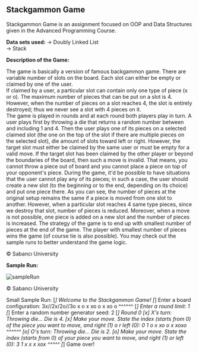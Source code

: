 ## **Stackgammon Game**

Stackgammon Game is an assignment focused on OOP and Data Structures given in the Advanced Programming Course.

**Data sets used:** 
-> Doubly Linked List     
-> Stack     

**Description of the Game:**

The game is basically a version of famous backgammon game. There are variable number of slots on the board.    Each slot can either be empty or claimed by one of the user.     
If claimed by a user, a particular slot can contain only one type of piece (x or o). The maximum number of pieces that can be put on a slot is 4. However, when the number of pieces on a slot reaches 4, the slot is entirely destroyed; thus we never see a slot with 4 pieces on it.     
The game is played in rounds and at each round both players play in turn. A user plays first by throwing a die that returns a random number between and including 1 and 4. Then the user plays one of its pieces on a selected claimed slot (the one on the top of the slot if there are multiple pieces on the selected slot), die amount of slots toward left or right. However, the target slot must either be claimed by the same user or must be empty for a valid move. 
If the target slot has been claimed by the other player or beyond the boundaries of the board, then such a move is invalid. That means, you cannot throw a piece out of board and you cannot place a piece on top of your opponent's piece. During the game, it'd be possible to have situations that the user cannot play any of its pieces; in such a case, the user should create a new slot (to the beginning or to the end, depending on its choice) and put one piece there. As you can see, the number of pieces at the original setup remains the same if a piece is moved from one slot to another. However, when a particular slot reaches 4 same type pieces, since we destroy that slot, number of pieces is reduced. 
Moreover, when a move is not possible, one piece is added on a new slot and the number of pieces is increased. The strategy of the game is to end up with smallest number of pieces at the end of the game. The player with smallest number of pieces wins the game (of course tie is also possible). You may check out the sample runs to better understand the game logic.

© Sabancı University

**Sample Run:**

![sampleRun](https://ibb.co/GV7MP98)

© Sabancı University

Small Sample Run:
[*] Welcome to the Stackgammon Game!
[*] Enter a board configuration:
3x//2x/2o//3o
x o
x xo o
x xo o
^^^^^^
[*] Enter a round limit:
1
[*] Enter a random number generator seed:
2
[*] Round 0
[x] X's turn:
Throwing die...
Die is 4.
[x] Make your move. State the index (starts from 0) of the piece you want to move, and right (1) o
r left (0):
0 1
o
x xo o
x xoxo
^^^^^^
[o] O's turn:
Throwing die...
Die is 2.
[o] Make your move. State the index (starts from 0) of your piece you want to move, and right (1) or left (0):
3 1
x x
x xox
^^^^^
[*] Game over!


